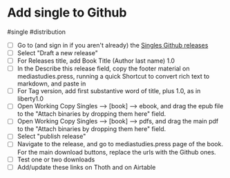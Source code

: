 # Add single to Github

#single #distribution

- [ ] Go to (and sign in if you aren't already) the [Singles Github releases](https://github.com/mediastudiespress/singles/releases)
- [ ] Select "Draft a new release"
- [ ] For Releases title, add Book Title (Author last name) 1.0
- [ ] In the Describe this release field, copy the footer material on mediastudies.press, running a quick Shortcut to convert rich text to markdown, and paste in
- [ ] For Tag version, add first substantive word of title, plus 1.0, as in liberty1.0
- [ ] Open Working Copy Singles —> [book] —> ebook, and drag the epub file to the "Attach binaries by dropping them here" field. 
- [ ] Open Working Copy Singles —> [book] —> pdfs, and drag the main pdf to the "Attach binaries by dropping them here" field. 
- [ ] Select "publish release"
- [ ] Navigate to the release, and go to mediastudies.press page of the book. For the main download buttons, replace the urls with the Github ones.
- [ ] Test one or two downloads
- [ ] Add/update these links on Thoth and on Airtable
